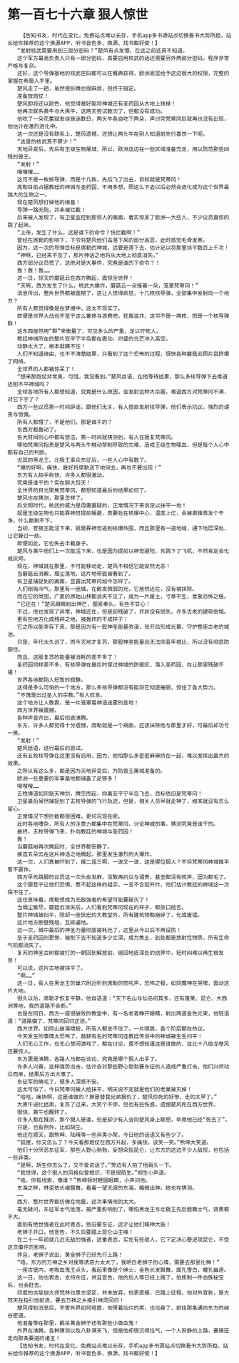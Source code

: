 # 第一百七十六章 狠人惊世
        【告知书友，时代在变化，免费站点难以长存，手机app多书源站点切换看书大势所趋，站长给你推荐的这个换源APP，听书音色多、换源、找书都好使！】
       “发射核武需要用到三部分密码？”楚风有点发懵，在这之前还真不知道。
       这个军方最高负责人只有一部分密码，真要启用核武的话还需要另外两部分密码，程序非常严格与复杂。
       还好，这个导弹基地的核武密码都可以在雅典获得，欧洲高层给予这边很大的权限，完整的掌握在希腊人手里。
       楚风走了一趟，虽然很折腾也很麻烦，但终于搞定。
       准备放炮仗！
       楚风即将还以颜色，他觉得最好能将神城还有圣药园从大地上抹掉！
       他再次联系黄牛与大黑牛，这两天尝试数次了，但都没有成功。
       他吃了一朵花蕾就发烧昏迷数日，两头牛各自吃下两朵，声讨完梵蒂冈后就再也没有出现，他估计在激烈进化中。
       这一次还是没有联系上，楚风遗憾，还想让两头牛在别人知道前先行喜悦一下呢。
       “这里的核武真不算少！”
       天地异变后，先后有王级生物屠城，所以，欧洲这边在一些区域准备充足，用以防范那些凶残的兽王。
       “发射！”
       嗖嗖嗖……
       这可不是一枚核导弹，而是十几枚，先后飞了出去，目标就是梵蒂冈！
       席勒目前占据教廷的神城与圣药园，不用多想，照这么下去以后必然会进化成为这个世界最强大的生物之一。
       现在楚风想打掉他的根基！
       导弹一路无阻，并未被拦截！
       后来被人发现了，有卫星监控到那惊人的画面，着实惊呆了欧洲一大些人，不少议员震惊的跳了起来。
       “上帝，发生了什么，这是谁下的命令？快拦截啊！”
       曾经在席勒的影响下，下令将楚风他们击落下来的部分高层，此时感觉毛骨发寒。
       因为，这一次的导弹目标是席勒的神城，这要是落下去，估计足以将那里抹平数百上千次！
       “神啊，已经来不及了，那片神话之地将从大地上彻底消失。”
       西方部分议员慌了，这绝对是大事件，究竟是谁的下命令？！
       轰！轰！轰……
       这一日，惊天的蘑菇云在西方腾起，震惊全世界！
       “天啊，西方发生了什么，核武大爆炸，蘑菇云一朵接着一朵，笼罩梵蒂冈！”
       消息传出，整片世界都被震撼了，这让人觉得疯狂，十几枚核导弹，全部集中发射向一个地方？
       所有人都觉得像是在梦境中，这太不现实了。
       即便是世界大战也不至于这么奢侈与浪费吧，狂轰滥炸，这可不是一两枚，而是一个核导弹群！
       这东西居然用“群”来衡量了，可见多么的严重，足以吓死人。
       教廷神城所在的整片亚平宁半岛都在震动，炽盛的光芒冲入高空。
       动静太大了，根本就瞒不住！
       人们不知道缘由，也不不清楚结果，只看到了这个恐怖的过程，很快各种蘑菇云照片就挤爆了网络。
       全世界的人都被惊呆了！
       “想来那炮仗非常美，可惜，我没看到。”楚风自语，在他等待结果，那么多核导弹下去难道还削不平神城吗？
       全球各地所有人都想知道，究竟是什么原因，会发射这种大杀器，难道西方对梵蒂冈不满，对它下手了？
       西方一些议员第一时间辟谣，跟他们无关，有人擅自发射核导弹，他们表示抗议，强烈的谴责与愤慨。
       所有人都懵了，不是他们，那是谁干的？
       东西方都轰动了。
       各大财阀则心中都有想法，第一时间就猜测到，有人在报复梵蒂冈。
       哪怕梵蒂冈指责是楚风与两头牛触动禁制导致的灾难，造成王级生物喋血，但是每个人心中都有自己的判断。
       尤其的黑龙王、北极王率众东征后，一些人心中有数了。
       “爆的好啊，痛快，最好将席勒送下地狱去，再也不要出现！”
       东方有人拍手称快，许多人都很激动。
       究竟是谁干的？实在胆大包天！
       全世界的目光聚焦梵蒂冈，都想知道最后的结果如何了。
       楚风也在猜测，那里怎样了。
       后文明时代，核武的威力是毋庸置疑的，正常情况下来说足以抹平一地！
       就是王级生物也只能靠神觉提前躲避，真要处在核爆中心，温度上亿，会被直接蒸发个干净，什么都剩不下。
       当初，苍狼王能活下来，就是靠神觉逃到核爆外围，而且那里有一道地缝，通下地层深处，让它躲过一劫。
       即便如此，它也失去半截身子。
       楚风与黄牛他们上一次能活下来，也是因为提前以神觉避险，先跳下了飞机，不然肯定会化成灰烬。
       现在，神城就在那里，不可能移动走，楚风不相信它能安然无恙！
       当蘑菇云消散，烟尘落地，这片地带能被看到了。
       有卫星捕捉到的画面，显露出梵蒂冈如今怎样了。
       人们倒吸冷气，那里有一座城，在散发微弱的光，它居然还在，没有被抹除。
       而在它的周围，广袤的原始山林都消失不见了，成为一片废土，寸草不生，景象恐怖之极。
       “它还在！”楚风眼睛射出神芒，握紧拳头，有些不甘心！
       不过，他也发现了异常，神城还在，但是却残破了，并非没有损失，许多古老的建筑倒塌。
       更有些地方化成残碎之地，被轰炸的不成样子！
       它之所以能幸存下来，那是因为有一股神圣能量弥漫，张开后形成光幕，守护整座古老的城池。
       只是，年代太久远了，而今天地才复苏，那股神圣能量远无法同昔年相比，所以没有彻底防御住。
       而且，这股复苏的能量被消耗的差不多了！
       圣药园同样差不多，有些导弹在最后时穿过神城的防御区，落入圣药园，在让那里残破不堪！
       世界各地都陷入短暂的寂静。
       这得是多么可怕的一个地方，那么多核导弹都没有能将它彻底摧毁，惊住了各大势力。
       “不愧是出过圣人的宗教。”有人叹息。
       这个地方让人敬畏，是一片笼罩着神话迷雾的圣地！
       西方世界被震撼。
       各种声音齐出，最后彻底沸腾。
       东方，许多人都觉得十分遗憾，席勒就是一个祸胎，应该抹除他与那里才好，可最后却功亏一篑。
       “发射！”
       楚风低语，进行最后的尝试。
       还有五枚核导弹在这里没有启用，因为，他怕那么多密密麻麻挤在一起，难以发挥出最大的效果。
       之所以有这么多，都是因为天地异变后，为防兽王屠城准备的。
       欧洲一些重要的军事基地都储备了足够多！
       嗖嗖嗖……
       五枚弹道如同抵天神剑，腾空而起，向着亚平宁半岛飞去，目标依旧是梵蒂冈！
       卫星最后虽然捕捉到了五枚导弹的飞行轨迹，但是，相关人员早就走神了，根本就没有怎么留心。
       正常情况下想拦截都很困难，更何况现在呢。
       此时各地嘈杂，所有人的注意力都集中在梵蒂冈，讨论神城的事，猜测究竟是谁干的。
       最终，五枚导弹飞来，扑向教廷的神城与圣药园！
       轰！
       当蘑菇峪再次腾起时，全世界都安静了。
       接连五朵云在这片神话之地腾起，那里发生激烈的大爆炸。
       这一次，人们真被吓到了，接二连三啊，一波又一波，这是哪位狠人？不将梵蒂冈神城推平誓不罢休。
       西方早先跳脚的议员这一次头皮发麻，没敢再抗议与谴责，甚至都没有吱声，因为都毛了。
       这个狠茬子让他们恐惧，惹不起这样的祖宗，一言不合就开炸，他们估计教廷的神城这一次保不住了。
       这也意味着，席勒想成为无敌强者的希望可能要破灭了！
       当烟尘散尽，蘑菇云消失后，人们看到梵蒂冈现在的样子，都张口结舌。
       整片神城被扫平，除却一座恢宏的大教堂外，所有建筑物都崩碎了，化成废墟。
       这片地方断壁残垣，瓦砾遍地。
       这一次，城中最后的神圣力量彻底被耗光了，这里从今以后不再设防！
       至于圣药园则更惨，被削下去不知道多少丈深，成为焦土，到处都是放射性物质，所有生命气机都消失了。
       复苏的神圣古树都被打的一朝回到解放前，缩回地底深处的结界中，短时间难以再生根发芽！
       可以说，这片古地被抹平了。
       “啊……”
       这一日，有人在黑龙王的巢穴附近听到席勒的怒吼声，恐怖之极，如同魔神在哭嚎，震动这片大地。
       很久以后，席勒才恢复平静，他自语道：“天下名山与仙岛何其多，还有蓬莱、昆仑、大西洲等地，我的道路不会断。”
       也是在同日，西方一座很破败的教堂中，有一名老者睁开眼睛，射出两道金色光束，他轻语道：“道路偏了，梵蒂冈回归正途。”
       西方世界，如同山崩海啸般，所有人都坐不住了，一片喧嚣，各个阶层都在热议。
       今天发生的事情太恐怖了，赫赫有名的梵蒂冈连教廷传说中的神城被生生扫平！
       人们无心工作，也无心悠闲游戏了，都在讨论，莫不想知道这是谁做的，这比十八级龙卷风还要惊人。
       东方更是沸腾，各路人马都在谈论，究竟是哪个狠人出手了。
       许多人兴奋，这样强势出击，估计会对那些野心勃勃要东征的人造成严重打击，他们兴师动众而来，结果后方出大事了。
       东征军的确毛了，很多人深感不安。
       这太可怕了，今日梵蒂冈被人给抹平，明天说不定就是他们的老巢被灭掉！
       “哈哈，痛快啊，这是谁做的？算是替我兄弟报仇了，楚风你死的好惨，走的太早了。”
       大黑牛进化结束，复苏了过来，大笑个不停，但也有些伤感，遗憾楚风死在西方世界。
       很快，黄牛也醒转了。
       许多人都在推测，那个狠人是谁，但是却少有人会向楚风身上联想，毕竟他已经“死去了”。
       只是，也有例外，比如胡生。
       他还在顺天，跟熊坤、陆晴等一些异类小聚，今日他的话语又有些少了。
       “狐狸，你又怎么了？今天看那炮仗在西方升起，多痛快，该笑一笑。”熊坤大笑道。
       他们十分厌恶东征军，那些人野心勃勃，妄想染指昆仑，让东方的这边不少人敌视，也包括一些异类。
       “是啊，胡生你怎么了，又不爱说话了。”旁边有人拍了他肩头一下。
       “我觉得，这个狠人的风格似曾相识，不是很陌生。”胡生小声道。
       “啥，你有线索，像谁？”熊坤顿时瞪圆眼睛，小声问他。
       东海之畔，林诺依长裙飘舞，看着一望无垠的东海，略微出神，她也在猜测。
       ……
       西方，整片世界都仿佛在地震，这次事情闹的太大。
       毫无疑问，东征军士气低落，被严重影响到了，哪怕黑龙王与北极王先后鼓舞士气，效果都不大。
       直到有绝世强者在此时表态，依旧要东征，这才让他们精神大振！
       老狮子开口，他宣告，不久后要踏上昆仑山主峰！
       在二十一年前就几近无敌的强者，这番表态，实在有些骇人，它下定决心要进攻昆仑，不受这次事件的影响。
       并且，老狮子说出，黄金狮子已经先行上路！
       “唔，东方的万神之乡对我等诱惑力太大了，我明白老狮子的心情，需要去那里化神！”
       一座古堡内，老吸血鬼王点头，看起来像是个绅士，金色长发飘舞，面孔雪白，瞳孔幽邃。
       这一日，他也表态，支持东征，并且宣告，他的后人等已经上路了，他炼制一件血族秘宝后，也会赶去。
       印度的古瑜伽大师梵林也意志坚定，并未放弃，他更直接，已踏上征程，他对外宣称，是大梵天在指引他前进，要去万神之乡接引神灵回归！
       楚风得到消息后，不管外界如何喧嚣，他带着灿烂的笑，也动身了，前往那条通向东方的峡谷密道。
       他准备等在那里，截杀黄金狮子还有那些小吸血鬼！
       外界在沸腾，各种猜测以及八卦满天飞，但是他却很沉得住气，一个人安静的上路，要镇压走向那条要道的诸王！
       【告知书友，时代在变化，免费站点难以长存，手机app多书源站点切换看书大势所趋，站长给你推荐的这个换源APP，听书音色多、换源、找书都好使！】